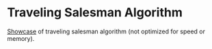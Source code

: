 # Traveling Salesman Algorithm

[Showcase](https://jurgendl.github.io/programming/traveling-salesman/traveling-salesman.html) of traveling salesman algorithm (not optimized for speed or memory).

